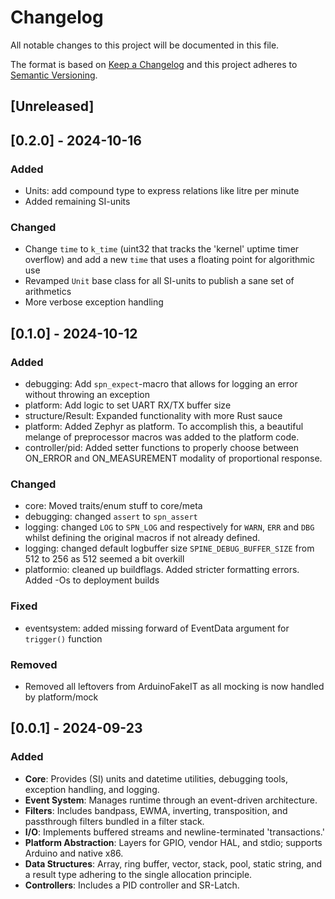 # Changelog

All notable changes to this project will be documented in this file.

The format is based on [Keep a Changelog](http://keepachangelog.com/en/1.0.0/)
and this project adheres to [Semantic Versioning](http://semver.org/spec/v2.0.0.html).

## [Unreleased]

<!--

### Added

### Changed

### Fixed

### Removed

-->

## [0.2.0] - 2024-10-16

### Added

- Units: add compound type to express relations like litre per minute
- Added remaining SI-units

### Changed

- Change `time` to `k_time` (uint32 that tracks the 'kernel' uptime timer overflow) and add a new `time` that uses a
  floating point for algorithmic use
- Revamped `Unit` base class for all SI-units to publish a sane set of arithmetics
- More verbose exception handling

## [0.1.0] - 2024-10-12

### Added

- debugging: Add `spn_expect`-macro that allows for logging an error without throwing an exception
- platform: Add logic to set UART RX/TX buffer size
- structure/Result: Expanded functionality with more Rust sauce
- platform: Added Zephyr as platform. To accomplish this, a beautiful melange of preprocessor macros was added to the
  platform code.
- controller/pid: Added setter functions to properly choose between ON_ERROR and ON_MEASUREMENT modality of proportional
  response.

### Changed

- core: Moved traits/enum stuff to core/meta
- debugging: changed `assert` to `spn_assert`
- logging: changed `LOG` to `SPN_LOG` and respectively for `WARN`, `ERR` and `DBG` whilst defining the original macros
  if not already defined.
- logging: changed default logbuffer size `SPINE_DEBUG_BUFFER_SIZE` from 512 to 256 as 512 seemed a bit overkill
- platformio: cleaned up buildflags. Added stricter formatting errors. Added -Os to deployment builds

### Fixed

- eventsystem: added missing forward of EventData argument for `trigger()` function

### Removed

- Removed all leftovers from ArduinoFakeIT as all mocking is now handled by platform/mock

## [0.0.1] - 2024-09-23

### Added

- **Core**: Provides (SI) units and datetime utilities, debugging tools, exception handling, and logging.
- **Event System**: Manages runtime through an event-driven architecture.
- **Filters**: Includes bandpass, EWMA, inverting, transposition, and passthrough filters bundled in a filter stack.
- **I/O**: Implements buffered streams and newline-terminated 'transactions.'
- **Platform Abstraction**: Layers for GPIO, vendor HAL, and stdio; supports Arduino and native x86.
- **Data Structures**: Array, ring buffer, vector, stack, pool, static string, and a result type adhering to the single
  allocation principle.
- **Controllers**: Includes a PID controller and SR-Latch.

